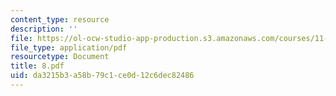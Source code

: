 ```yaml
---
content_type: resource
description: ''
file: https://ol-ocw-studio-app-production.s3.amazonaws.com/courses/11-947-imaging-the-city-the-place-of-media-in-city-design-and-development-fall-1998/da3215b3a58b79c1ce0d12c6dec82486_8.pdf
file_type: application/pdf
resourcetype: Document
title: 8.pdf
uid: da3215b3-a58b-79c1-ce0d-12c6dec82486
---
```

